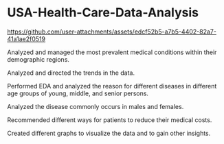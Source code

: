 # USA-Health-Care-Data-Analysis

https://github.com/user-attachments/assets/edcf52b5-a7b5-4402-82a7-41a1ae2f0519

Analyzed and managed the most prevalent medical conditions within their demographic regions.

Analyzed and directed the trends in the data.

Performed EDA and analyzed the reason for different diseases in different age groups of young, middle, and senior
persons. 

Analyzed the disease commonly occurs in males and females.

Recommended different ways for patients to reduce their medical costs. 

Created different graphs to visualize the data and to gain other insights.


